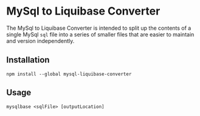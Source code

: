 # MySql to Liquibase Converter

The MySql to Liquibase Converter is intended to split up the contents of a single MySql `sql` file into a series of smaller files that are easier to maintain and version independently.

## Installation

```
npm install --global mysql-liquibase-converter
```

## Usage

```
mysqlbase <sqlFile> [outputLocation]
```
